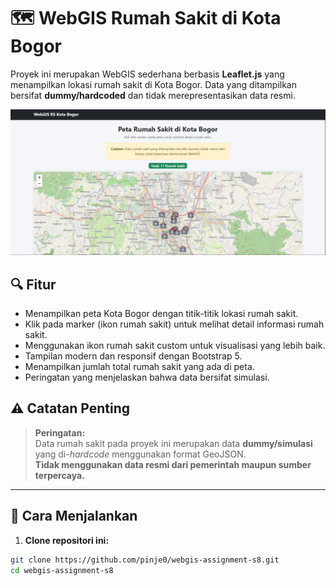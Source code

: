 # 🗺️ WebGIS Rumah Sakit di Kota Bogor

Proyek ini merupakan WebGIS sederhana berbasis **Leaflet.js** yang menampilkan lokasi rumah sakit di Kota Bogor. Data yang ditampilkan bersifat **dummy/hardcoded** dan tidak merepresentasikan data resmi.

![Screenshot](screenshot.png)

## 🔍 Fitur

- Menampilkan peta Kota Bogor dengan titik-titik lokasi rumah sakit.
- Klik pada marker (ikon rumah sakit) untuk melihat detail informasi rumah sakit.
- Menggunakan ikon rumah sakit custom untuk visualisasi yang lebih baik.
- Tampilan modern dan responsif dengan Bootstrap 5.
- Menampilkan jumlah total rumah sakit yang ada di peta.
- Peringatan yang menjelaskan bahwa data bersifat simulasi.

## ⚠️ Catatan Penting

> **Peringatan:**  
> Data rumah sakit pada proyek ini merupakan data **dummy/simulasi** yang di-_hardcode_ menggunakan format GeoJSON.  
> **Tidak menggunakan data resmi dari pemerintah maupun sumber terpercaya.**

---

## 🚀 Cara Menjalankan

1. **Clone repositori ini:**

```bash
git clone https://github.com/pinje0/webgis-assignment-s8.git
cd webgis-assignment-s8
```
